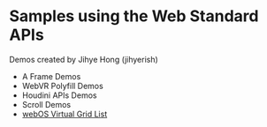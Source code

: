 # Samples using the Web Standard APIs

Demos created by Jihye Hong (jihyerish)

* A Frame Demos
* WebVR Polyfill Demos
* Houdini APIs Demos
* Scroll Demos
* [webOS Virtual Grid List](https://jihyerish.github.io/virtual-grid-list/)
